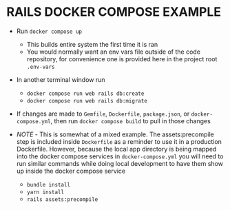 # RAILS DOCKER COMPOSE EXAMPLE

- Run `docker compose up`
    - This builds entire system the first time it is ran
    - You would normally want an env vars file outside of the code repository, for convenience one is provided here in the project root `.env-vars`


- In another terminal window run
    - `docker compose run web rails db:create`
    - `docker compose run web rails db:migrate`

    
- If changes are made to `Gemfile`, `Dockerfile`, `package.json`, or `docker-compose.yml`, then run `docker compose build` to pull in those changes


- *NOTE* - This is somewhat of a mixed example. The assets:precompile step is included inside `Dockerfile` as a reminder to use it in a production Dockerfile. However, because the local app directory is being mapped into the docker compose services in `docker-compose.yml` you will need to run similar commands while doing local development to have them show up inside the docker compose service
    - `bundle install`
    - `yarn install`
    - `rails assets:precompile`